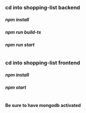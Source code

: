 ### cd into shopping-list backend
##### npm install
##### npm run build-ts
##### npm run start
#
### cd into shopping-list frontend
##### npm install
##### npm start
#
#### Be sure to have mongodb activated
